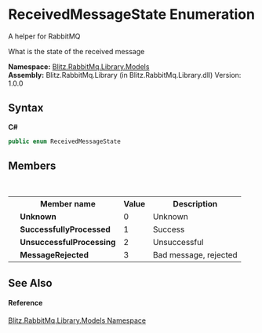 # ReceivedMessageState Enumeration
A helper for RabbitMQ 

What is the state of the received message

**Namespace:**&nbsp;<a href="bb73495b-4531-c442-c903-5f85788dac41.md">Blitz.RabbitMq.Library.Models</a><br />**Assembly:**&nbsp;Blitz.RabbitMq.Library (in Blitz.RabbitMq.Library.dll) Version: 1.0.0

## Syntax

**C#**<br />
``` C#
public enum ReceivedMessageState
```


## Members
&nbsp;<table><tr><th></th><th>Member name</th><th>Value</th><th>Description</th></tr><tr><td /><td target="F:Blitz.RabbitMq.Library.Models.ReceivedMessageState.Unknown">**Unknown**</td><td>0</td><td>Unknown</td></tr><tr><td /><td target="F:Blitz.RabbitMq.Library.Models.ReceivedMessageState.SuccessfullyProcessed">**SuccessfullyProcessed**</td><td>1</td><td>Success</td></tr><tr><td /><td target="F:Blitz.RabbitMq.Library.Models.ReceivedMessageState.UnsuccessfulProcessing">**UnsuccessfulProcessing**</td><td>2</td><td>Unsuccessful</td></tr><tr><td /><td target="F:Blitz.RabbitMq.Library.Models.ReceivedMessageState.MessageRejected">**MessageRejected**</td><td>3</td><td>Bad message, rejected</td></tr></table>

## See Also


#### Reference
<a href="bb73495b-4531-c442-c903-5f85788dac41.md">Blitz.RabbitMq.Library.Models Namespace</a><br />